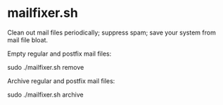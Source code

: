 mailfixer.sh
============

Clean out mail files periodically; suppress spam; save your system from mail file bloat.

Empty regular and postfix mail files:

sudo ./mailfixer.sh remove

Archive regular and postfix mail files:

sudo ./mailfixer.sh archive
